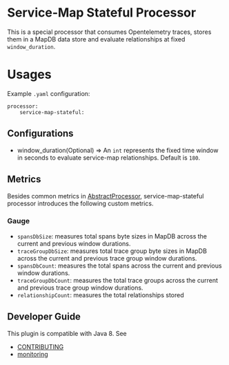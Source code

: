 # Service-Map Stateful Processor

This is a special processor that consumes Opentelemetry traces, stores them in a MapDB data store and evaluate relationships at fixed ```window_duration```.

# Usages
Example `.yaml` configuration:
```
processor:
    service-map-stateful:
```

## Configurations

* window_duration(Optional) => An `int` represents the fixed time window in seconds to evaluate service-map relationships. Default is ```180```.

## Metrics
Besides common metrics in [AbstractProcessor](https://github.com/opensearch-project/data-prepper/blob/main/data-prepper-api/src/main/java/org/opensearch/dataprepper/model/processor/AbstractProcessor.java), service-map-stateful processor introduces the following custom metrics.

### Gauge
- `spansDbSize`: measures total spans byte sizes in MapDB across the current and previous window durations.
- `traceGroupDbSize`: measures total trace group byte sizes in MapDB across the current and previous trace group window durations.
- `spansDbCount`: measures the total spans across the current and previous window durations.
- `traceGroupDbCount`: measures the total trace groups across the current and previous trace group window durations.
- `relationshipCount`: measures the total relationships stored

## Developer Guide
This plugin is compatible with Java 8. See 
- [CONTRIBUTING](https://github.com/opensearch-project/data-prepper/blob/main/CONTRIBUTING.md) 
- [monitoring](https://github.com/opensearch-project/data-prepper/blob/main/docs/monitoring.md)
